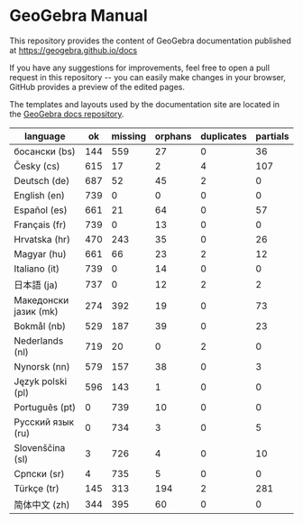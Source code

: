 # GeoGebra Manual

This repository provides the content of GeoGebra documentation published at https://geogebra.github.io/docs

If you have any suggestions for improvements, feel free to open a pull request in this repository -- you can easily make changes in your browser, GitHub provides a preview of the edited pages.

The templates and layouts used by the documentation site are located in the [GeoGebra docs repository](https://github.com/geogebra/docs).

| language              | ok  | missing | orphans | duplicates | partials |
|-----------------------|-----|---------|---------|------------|----------|
| босански (bs)          | 144     | 559     | 27      | 0       | 36      |
| Česky (cs)             | 615     | 17      | 2       | 4       | 107     |
| Deutsch (de)           | 687     | 52      | 45      | 2       | 0       |
| English (en)           | 739     | 0       | 0       | 0       | 0       |
| Español (es)           | 661     | 21      | 64      | 0       | 57      |
| Français (fr)          | 739     | 0       | 13      | 0       | 0       |
| Hrvatska (hr)          | 470     | 243     | 35      | 0       | 26      |
| Magyar (hu)            | 661     | 66      | 23      | 2       | 12      |
| Italiano (it)          | 739     | 0       | 14      | 0       | 0       |
| 日本語 (ja)               | 737     | 0       | 12      | 2       | 2       |
| Македонски јазик (mk)  | 274     | 392     | 19      | 0       | 73      |
| Bokmål (nb)            | 529     | 187     | 39      | 0       | 23      |
| Nederlands (nl)        | 719     | 20      | 0       | 2       | 0       |
| Nynorsk (nn)           | 579     | 157     | 38      | 0       | 3       |
| Język polski (pl)      | 596     | 143     | 1       | 0       | 0       |
| Português (pt)         | 0       | 739     | 10      | 0       | 0       |
| Русский язык (ru)      | 0       | 734     | 3       | 0       | 5       |
| Slovenščina (sl)       | 3       | 726     | 4       | 0       | 10      |
| Српски (sr)            | 4       | 735     | 5       | 0       | 0       |
| Türkçe (tr)            | 145     | 313     | 194     | 2       | 281     |
| 简体中文 (zh)              | 344     | 395     | 60      | 0       | 0       |
